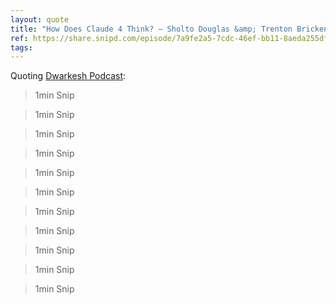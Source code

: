 ```yaml
---
layout: quote
title: "How Does Claude 4 Think? — Sholto Douglas &amp; Trenton Bricken"
ref: https://share.snipd.com/episode/7a9fe2a5-7cdc-46ef-bb11-8aeda255dfb5
tags:
---
```


Quoting [Dwarkesh Podcast](https://share.snipd.com/episode/7a9fe2a5-7cdc-46ef-bb11-8aeda255dfb5):

> 1min Snip

> 1min Snip

> 1min Snip

> 1min Snip

> 1min Snip

> 1min Snip

> 1min Snip

> 1min Snip

> 1min Snip

> 1min Snip

> 1min Snip
